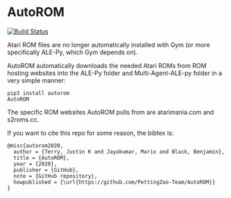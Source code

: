 # AutoROM

[![Build Status](https://travis-ci.com/PettingZoo-Team/AutoROM.svg?branch=master)](https://travis-ci.com/PettingZoo-Team/AutoROM)

Atari ROM files are no longer automatically installed with Gym (or more specifically ALE-Py, which Gym depends on).

AutoROM automatically downloads the needed Atari ROMs from ROM hosting websites into the ALE-Py folder and Multi-Agent-ALE-py folder in a very simple manner:

```
pip3 install autorom
AutoROM
```

The specific ROM websites AutoROM pulls from are atarimania.com and s2roms.cc.

If you want to cite this repo for some reason, the bibtex is:

```
@misc{autorom2020,
  author = {Terry, Justin K and Jayakumar, Mario and Black, Benjamin},
  title = {AutoROM},
  year = {2020},
  publisher = {GitHub},
  note = {GitHub repository},
  howpublished = {\url{https://github.com/PettingZoo-Team/AutoROM}}
}
```
